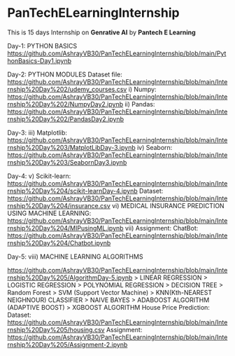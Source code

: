 # PanTechELearningInternship

This is 15 days Internship on **Genrative AI** by **Pantech E Learning**

Day-1: PYTHON BASICS
https://github.com/AshrayVB30/PanTechELearningInternship/blob/main/PythonBasics-Day1.ipynb

Day-2: PYTHON MODULES
Dataset file: https://github.com/AshrayVB30/PanTechELearningInternship/blob/main/Internship%20Day%202/udemy_courses.csv
      i) Numpy: https://github.com/AshrayVB30/PanTechELearningInternship/blob/main/Internship%20Day%202/NumpyDay2.ipynb
     ii) Pandas: https://github.com/AshrayVB30/PanTechELearningInternship/blob/main/Internship%20Day%202/PandasDay2.ipynb

Day-3:
   iii) Matplotlib: https://github.com/AshrayVB30/PanTechELearningInternship/blob/main/Internship%20Day%203/MatplotLibDay-3.ipynb
    iv) Seaborn: https://github.com/AshrayVB30/PanTechELearningInternship/blob/main/Internship%20Day%203/SeabornDay3.ipynb
    
Day-4:
    v) Scikit-learn: https://github.com/AshrayVB30/PanTechELearningInternship/blob/main/Internship%20Day%204/scikit-learnDay-4.ipynb
    Dataset: https://github.com/AshrayVB30/PanTechELearningInternship/blob/main/Internship%20Day%204/insurance.csv
   vi) MEDICAL INSURANCE PREDICTION USING MACHINE LEARNING: https://github.com/AshrayVB30/PanTechELearningInternship/blob/main/Internship%20Day%204/MIPusingML.ipynb
  vii) Assignment: ChatBot: https://github.com/AshrayVB30/PanTechELearningInternship/blob/main/Internship%20Day%204/Chatbot.ipynb
  
Day-5:
 viii) MACHINE LEARNING ALGORITHMS

 https://github.com/AshrayVB30/PanTechELearningInternship/blob/main/Internship%20Day%205/AlgorithmDay-5.ipynb
       > LINEAR REGRESSION
       > LOGISTIC REGRESSION
       > POLYNOMIAL REGRESSION
       > DECISION TREE
       > Random Forest
       > SVM (Support Vector Machine)
       > KNN(Kth-NEAREST NEIGHNOUR) CLASSIFIER
       > NAIVE BAYES
       > ADABOOST ALGORITHM (ADAPTIVE BOOST)
       > XGBOOST ALGORITHM
      House Price Prediction:
      Dataset: https://github.com/AshrayVB30/PanTechELearningInternship/blob/main/Internship%20Day%205/housing.csv
      Assignment: https://github.com/AshrayVB30/PanTechELearningInternship/blob/main/Internship%20Day%205/Assignment-2.ipynb
       
       
